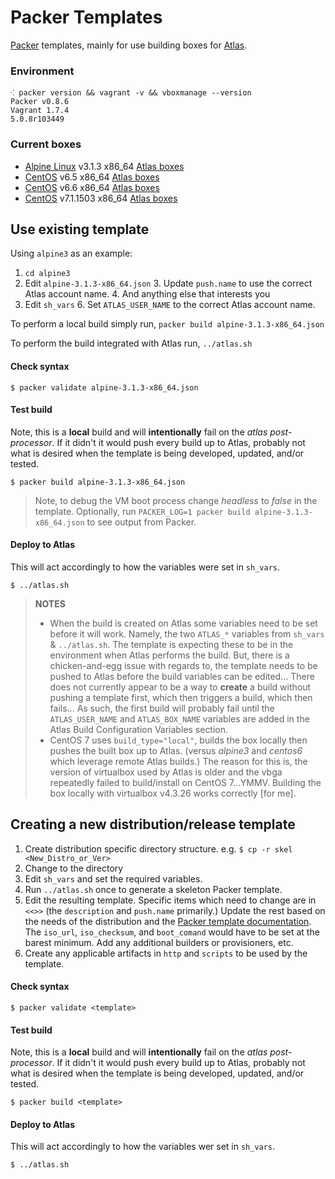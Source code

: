 # Packer Templates

[Packer](https://packer.io) templates, mainly for use building boxes for [Atlas](https://atlas.hashicorp.com/maier/).

### Environment

```shell
⁖ packer version && vagrant -v && vboxmanage --version
Packer v0.8.6
Vagrant 1.7.4
5.0.8r103449
```

### Current boxes

* [Alpine Linux](http://alpinelinux.org/) v3.1.3 x86_64 [Atlas boxes](https://atlas.hashicorp.com/maier/boxes/alpine-3.1.3-x86_64)
* [CentOS](http://centos.org/) v6.5 x86_64 [Atlas boxes](https://atlas.hashicorp.com/maier/boxes/centos-6.5-x86_64)
* [CentOS](http://centos.org/) v6.6 x86_64 [Atlas boxes](https://atlas.hashicorp.com/maier/boxes/centos-6.6-x86_64)
* [CentOS](http://centos.org/) v7.1.1503 x86_64 [Atlas boxes](https://atlas.hashicorp.com/maier/boxes/centos-7.1.1503-x86_64)


## Use existing template

Using `alpine3` as an example:

1. `cd alpine3`
2. Edit `alpine-3.1.3-x86_64.json`
	3. Update `push.name` to use the correct Atlas account name.
	4. And anything else that interests you
5. Edit `sh_vars`
	6. Set `ATLAS_USER_NAME` to the correct Atlas account name.

To perform a local build simply run, `packer build alpine-3.1.3-x86_64.json`

To perform the build integrated with Atlas run, `../atlas.sh`

#### Check syntax

```
$ packer validate alpine-3.1.3-x86_64.json
```

#### Test build

Note, this is a **local** build and will **intentionally** fail on the *atlas post-processor*. If it didn't it would push every build up to Atlas, probably not what is desired when the template is being developed, updated, and/or tested.

```
$ packer build alpine-3.1.3-x86_64.json
```

> Note, to debug the VM boot process change *headless* to *false* in the template. Optionally, run `PACKER_LOG=1 packer build alpine-3.1.3-x86_64.json` to see output from Packer.

#### Deploy to Atlas

This will act accordingly to how the variables were set in `sh_vars`.

```
$ ../atlas.sh
```

> **NOTES**
>
> * When the build is created on Atlas some variables need to be set before it will work. Namely, the two `ATLAS_*` variables from `sh_vars` & `../atlas.sh`. The template is expecting these to be in the environment when Atlas performs the build. But, there is a chicken-and-egg issue with regards to, the template needs to be pushed to Atlas before the build variables can be edited... There does not currently appear to be a way to **create** a build without pushing a template first, which then triggers a build, which then fails... As such, the first build will probably fail until the `ATLAS_USER_NAME` and `ATLAS_BOX_NAME` variables are added in the Atlas Build Configuration Variables section.
> * CentOS 7 uses `build_type="local"`, builds the box locally then pushes the built box up to Atlas. (versus *alpine3* and *centos6* which leverage remote Atlas builds.) The reason for this is, the version of virtualbox used by Atlas is older and the vbga repeatedly failed to build/install on CentOS 7...YMMV. Building the box locally with virtualbox v4.3.26 works correctly [for me].

## Creating a new distribution/release template

1. Create distribution specific directory structure. e.g. `$ cp -r skel <New_Distro_or_Ver>`
1. Change to the directory
1. Edit `sh_vars` and set the required variables.
1. Run `../atlas.sh` once to generate a skeleton Packer template.
1. Edit the resulting template. Specific items which need to change are in `<<>>` (the `description` and `push.name` primarily.) Update the rest based on the needs of the distribution and the [Packer template documentation](https://www.packer.io/docs/templates/introduction.html). The `iso_url`, `iso_checksum`, and `boot_comand` would have to be set at the barest minimum. Add any additional builders or provisioners, etc.
1. Create any applicable artifacts in `http` and `scripts` to be used by the template.

#### Check syntax

```
$ packer validate <template>
```

#### Test build

Note, this is a **local** build and will **intentionally** fail on the *atlas post-processor*. If it didn't it would push every build up to Atlas, probably not what is desired when the template is being developed, updated, and/or tested.

```
$ packer build <template>
```

#### Deploy to Atlas

This will act accordingly to how the variables wer set in `sh_vars`.

```
$ ../atlas.sh
```

